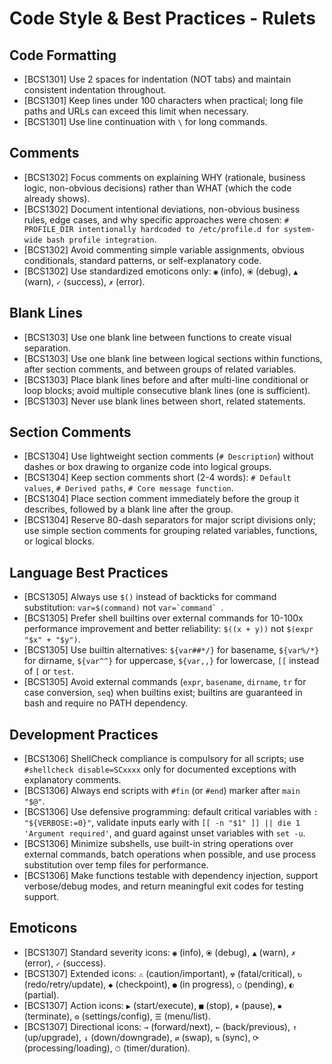 # Code Style & Best Practices - Rulets
## Code Formatting
- [BCS1301] Use 2 spaces for indentation (NOT tabs) and maintain consistent indentation throughout.
- [BCS1301] Keep lines under 100 characters when practical; long file paths and URLs can exceed this limit when necessary.
- [BCS1301] Use line continuation with `\` for long commands.
## Comments
- [BCS1302] Focus comments on explaining WHY (rationale, business logic, non-obvious decisions) rather than WHAT (which the code already shows).
- [BCS1302] Document intentional deviations, non-obvious business rules, edge cases, and why specific approaches were chosen: `# PROFILE_DIR intentionally hardcoded to /etc/profile.d for system-wide bash profile integration`.
- [BCS1302] Avoid commenting simple variable assignments, obvious conditionals, standard patterns, or self-explanatory code.
- [BCS1302] Use standardized emoticons only: `◉` (info), `⦿` (debug), `▲` (warn), `✓` (success), `✗` (error).
## Blank Lines
- [BCS1303] Use one blank line between functions to create visual separation.
- [BCS1303] Use one blank line between logical sections within functions, after section comments, and between groups of related variables.
- [BCS1303] Place blank lines before and after multi-line conditional or loop blocks; avoid multiple consecutive blank lines (one is sufficient).
- [BCS1303] Never use blank lines between short, related statements.
## Section Comments
- [BCS1304] Use lightweight section comments (`# Description`) without dashes or box drawing to organize code into logical groups.
- [BCS1304] Keep section comments short (2-4 words): `# Default values`, `# Derived paths`, `# Core message function`.
- [BCS1304] Place section comment immediately before the group it describes, followed by a blank line after the group.
- [BCS1304] Reserve 80-dash separators for major script divisions only; use simple section comments for grouping related variables, functions, or logical blocks.
## Language Best Practices
- [BCS1305] Always use `$()` instead of backticks for command substitution: `var=$(command)` not ``var=`command` ``.
- [BCS1305] Prefer shell builtins over external commands for 10-100x performance improvement and better reliability: `$((x + y))` not `$(expr "$x" + "$y")`.
- [BCS1305] Use builtin alternatives: `${var##*/}` for basename, `${var%/*}` for dirname, `${var^^}` for uppercase, `${var,,}` for lowercase, `[[` instead of `[` or `test`.
- [BCS1305] Avoid external commands (`expr`, `basename`, `dirname`, `tr` for case conversion, `seq`) when builtins exist; builtins are guaranteed in bash and require no PATH dependency.
## Development Practices
- [BCS1306] ShellCheck compliance is compulsory for all scripts; use `#shellcheck disable=SCxxxx` only for documented exceptions with explanatory comments.
- [BCS1306] Always end scripts with `#fin` (or `#end`) marker after `main "$@"`.
- [BCS1306] Use defensive programming: default critical variables with `: "${VERBOSE:=0}"`, validate inputs early with `[[ -n "$1" ]] || die 1 'Argument required'`, and guard against unset variables with `set -u`.
- [BCS1306] Minimize subshells, use built-in string operations over external commands, batch operations when possible, and use process substitution over temp files for performance.
- [BCS1306] Make functions testable with dependency injection, support verbose/debug modes, and return meaningful exit codes for testing support.
## Emoticons
- [BCS1307] Standard severity icons: `◉` (info), `⦿` (debug), `▲` (warn), `✗` (error), `✓` (success).
- [BCS1307] Extended icons: `⚠` (caution/important), `☢` (fatal/critical), `↻` (redo/retry/update), `◆` (checkpoint), `●` (in progress), `○` (pending), `◐` (partial).
- [BCS1307] Action icons: `▶` (start/execute), `■` (stop), `⏸` (pause), `⏹` (terminate), `⚙` (settings/config), `☰` (menu/list).
- [BCS1307] Directional icons: `→` (forward/next), `←` (back/previous), `↑` (up/upgrade), `↓` (down/downgrade), `⇄` (swap), `⇅` (sync), `⟳` (processing/loading), `⏱` (timer/duration).
